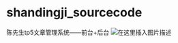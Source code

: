 # shandingji_sourcecode
陈先生tp5文章管理系统——前台+后台
![在这里插入图片描述](https://img-blog.csdnimg.cn/20190616194652279.png?x-oss-process=image/watermark,type_ZmFuZ3poZW5naGVpdGk,shadow_10,text_aHR0cHM6Ly9ibG9nLmNzZG4ubmV0L3FxXzQyMjQ5ODk2,size_16,color_FFFFFF,t_70)
